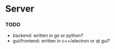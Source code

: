 # Server

### TODO
- backend: written in go or python?
- gui/frontend: written in c++/electron or qt gui?

